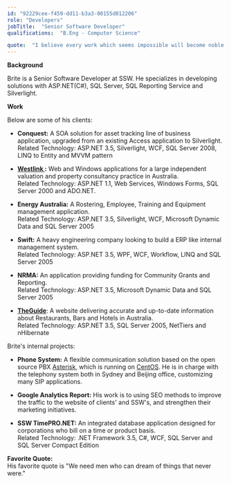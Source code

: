 ```yaml
---
id: "92229cee-f459-dd11-b3a3-00155d012206"
role: "Developers"
jobTitle:  "Senior Software Developer"
qualifications:  "B.Eng - Computer Science"

quote:  "I believe every work which seems impossible will become noble if you have passion and faith. "
---
```


**Background**

Brite is a Senior Software Developer at SSW. He specializes in developing solutions with ASP.NET(C#), SQL Server, SQL Reporting Service and Silverlight. 

**Work**

Below are some of his clients:

*   **Conquest:** A SOA solution for asset tracking line of business application, upgraded from an existing Access application to Silverlight.  
Related Technology: ASP.NET 3.5, Silverlight, WCF, SQL Server 2008, LINQ to Entity and MVVM pattern

*   **[Westlink ](https://www.westlinkconsulting.com.au/):** Web and Windows applications for a large independent valuation and property consultancy practice in Australia.  
Related Technology: ASP.NET 1.1, Web Services, Windows Forms, SQL Server 2000 and ADO.NET. 

*   **Energy Australia:** A Rostering, Employee, Training and Equipment management application.  
Related Technology: ASP.NET 3.5, Silverlight, WCF, Microsoft Dynamic Data and SQL Server 2005 

*   **Swift:** A heavy engineering company looking to build a ERP like internal management system.  
Related Technology: ASP.NET 3.5, WPF, WCF, Workflow, LINQ and SQL Server 2005 

*   **NRMA:** An application providing funding for Community Grants and Reporting.  
Related Technology: ASP.NET 3.5, Microsoft Dynamic Data and SQL Server 2005 

*   **[TheGuide](https://www.theguide.com.au/)**: A website delivering accurate and up-to-date information about Restaurants, Bars and Hotels in Australia.  
Related Technology: ASP.NET 3.5, SQL Server 2005, NetTiers and nHibernate 

Brite's internal projects: 

*   **Phone System:** A flexible communication solution based on the open source PBX [Asterisk](https://www.asterisk.org/), which is running on [CentOS](https://www.centos.org/). He is in charge with the telephony system both in Sydney and Beijing office, customizing many SIP applications.

*   **Google Analytics Report:** His work is to using SEO methods to improve the traffic to the website of clients' and SSW's, and strengthen their marketing initiatives.

*   **SSW TimePRO.NET:** An integrated database application designed for corporations who bill on a time or product basis.  
Related Technology: .NET Framework 3.5, C#, WCF, SQL Server and SQL Server Compact Edition 

**Favorite Quote:**  
His favorite quote is "We need men who can dream of things that never were."